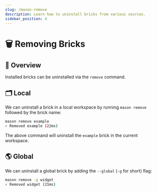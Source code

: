 ```yaml
---
slug: /mason-remove
description: Learn how to uninstall bricks from various sources.
sidebar_position: 4
---
```


# 🗑 Removing Bricks

## 🚀 Overview

Installed bricks can be uninstalled via the `remove` command.

## 🗂 Local

We can uninstall a brick in a local workspace by running `mason remove` followed by the brick name:

```bash
mason remove example
✓ Removed example (22ms)
```

The above command will uninstall the `example` brick in the current workspace.

## 🌎 Global

We can uninstall a global brick by adding the `--global` (`-g` for short) flag:

```bash
mason remove -g widget
✓ Removed widget (21ms)
```
